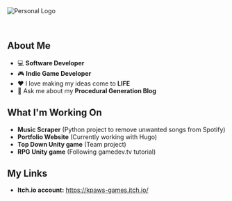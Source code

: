 <img src="https://user-images.githubusercontent.com/58745400/117227706-afdb7800-add4-11eb-897f-c48df5445529.png" alt="Personal Logo" style="text-align: center; margin-bottom: 30px;"/>

## About Me ##
-   :computer: **Software Developer**
-   :video_game: **Indie Game Developer**
-   :heart: I love making my ideas come to **LIFE**
-   💬 Ask me about my **Procedural Generation Blog**

## What I'm Working On ##
- **Music Scraper** (Python project to remove unwanted songs from Spotify)
- **Portfolio Website** (Currently working with Hugo)
- **Top Down Unity game** (Team project) 
- **RPG Unity game** (Following gamedev.tv tutorial)

## My Links ##
- **Itch.io account:** https://kpaws-games.itch.io/
